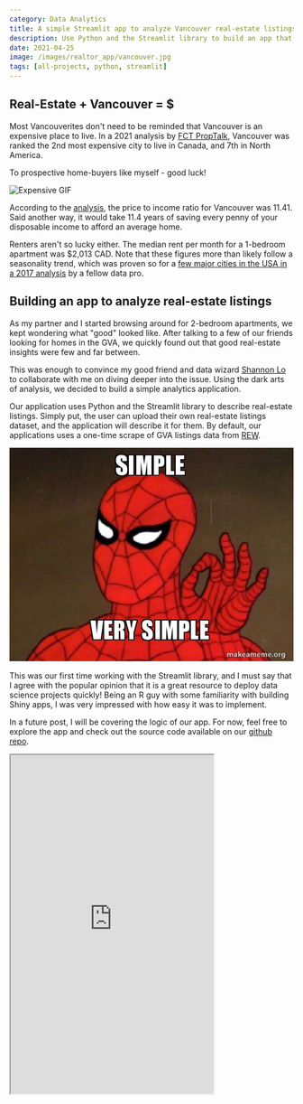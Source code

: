 ```yaml
---
category: Data Analytics
title: A simple Streamlit app to analyze Vancouver real-estate listings
description: Use Python and the Streamlit library to build an app that describes real-estate listings data in the Greater Vancouver Area.
date: 2021-04-25
image: /images/realtor_app/vancouver.jpg
tags: [all-projects, python, streamlit]
---
```




## Real-Estate + Vancouver = $

Most Vancouverites don't need to be reminded that Vancouver is an expensive place to live. In a 2021 analysis by [FCT PropTalk](https://proptalk.fct.ca/2021/04/09/most-expensive-canadian-cities-to-live-in-2021-edition/), Vancouver was ranked the 2nd most expensive city to live in Canada, and 7th in North America. 

To prospective home-buyers like myself - good luck! 

![Expensive GIF](https://media0.giphy.com/media/QWd0DkjWZrH3bxW1c9/giphy.gif)

According to the [analysis](https://proptalk.fct.ca/2021/04/09/most-expensive-canadian-cities-to-live-in-2021-edition/), the price to income ratio for Vancouver was 11.41. Said another way, it would take 11.4 years of saving every penny of  your disposable income to afford an average home. 

Renters aren't so lucky either. The median rent per month for a 1-bedroom apartment was $2,013 CAD. Note that these figures more than likely follow a seasonality trend, which was proven so for a [few major cities in the USA in a 2017 analysis](https://medium.com/free-code-camp/how-to-analyze-seasonality-and-trends-to-save-money-on-your-apartment-lease-714d1d82771a) by a fellow data pro.

## Building an app to analyze real-estate listings

As my partner and I started browsing around for 2-bedroom apartments, we kept wondering what "good" looked like. After talking to a few of our friends looking for homes in the GVA, we quickly found out that good real-estate insights were few and far between. 

This was enough to convince my good friend and data wizard [Shannon Lo](https://shannonhlo.github.io/) to collaborate with me on diving deeper into the issue. Using the dark arts of analysis, we decided to build a simple analytics application.

Our application uses Python and the Streamlit library to describe real-estate listings. Simply put, the user can upload their own real-estate listings dataset, and the application will describe it for them. By default, our applications uses a one-time scrape of GVA listings data from [REW](https://www.rew.ca/).

![Simple](/images/realtor_app/simple-very-simple.jpg)

This was our first time working with the Streamlit library, and I must say that I agree with the popular opinion that it is a great resource to deploy data science projects quickly! Being an R guy with some familiarity with building Shiny apps, I was very impressed with how easy it was to implement. 

In a future post, I will be covering the logic of our app. For now, feel free to explore the app and check out the source code available on our [github repo](https://github.com/dmf95/realtor_streamlit_app/blob/main/realtor_streamlit_app.py). 

<iframe src="https://share.streamlit.io/dmf95/realtor_streamlit_app/main/realtor_streamlit_app.py" width="360" height="600">
  <p>Your browser does not support iframes.</p>
</iframe>